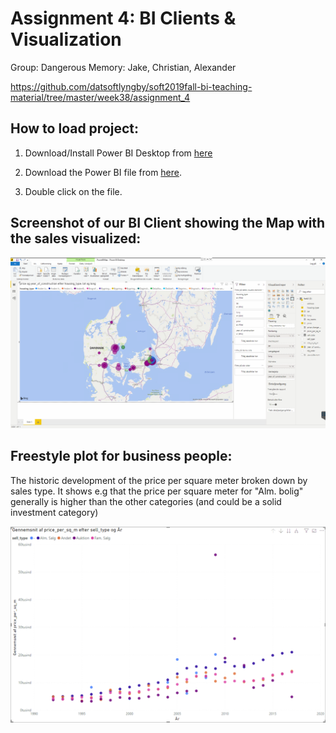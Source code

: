 # Assignment 4: BI Clients & Visualization

Group: Dangerous Memory: Jake, Christian, Alexander

https://github.com/datsoftlyngby/soft2019fall-bi-teaching-material/tree/master/week38/assignment_4

## How to load project:

1. Download/Install Power BI Desktop from [here](https://www.microsoft.com/en-us/download/details.aspx?id=58494)

2. Download the Power BI file from [here](https://github.com/Business-Intelligence-Dangerous-Memory/Assignment_4/raw/master/PowerBIMap.pbix).

3. Double click on the file.


## Screenshot of our BI Client showing the Map with the sales visualized:

![Screenshot of our BI Client showing the Map with the sales visualized](BI%20Client%20Showing%20the%20Mao%20with%20sales%20visualized%20from%20item%208.png)

## Freestyle plot for business people: 
The historic development of the price per square meter broken down by sales type. It shows e.g that the price per square meter for "Alm. bolig" generally is higher than the other categories (and could be a solid investment category)

![Freestyle plot for business people](freestyle_plot.png)
